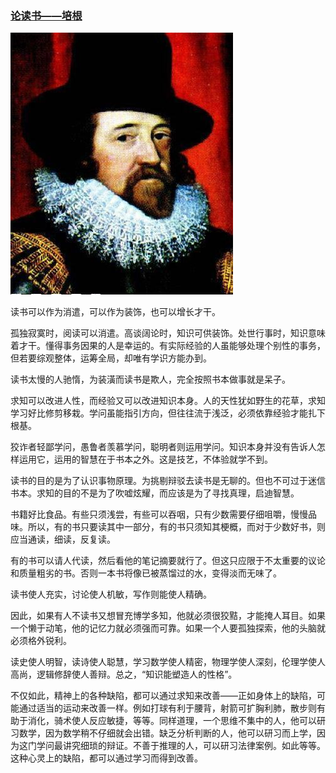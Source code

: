 ### [论读书——培根](http://www.jianshu.com/p/7d28c4ac60a9)
![](img/论读书——培根.jpg)

读书可以作为消遣，可以作为装饰，也可以增长才干。

孤独寂寞时，阅读可以消遣。高谈阔论时，知识可供装饰。处世行事时，知识意味着才干。懂得事务因果的人是幸运的。有实际经验的人虽能够处理个别性的事务，但若要综观整体，运筹全局，却唯有学识方能办到。

读书太慢的人驰惰，为装潢而读书是欺人，完全按照书本做事就是呆子。

求知可以改进人性，而经验又可以改进知识本身。人的天性犹如野生的花草，求知学习好比修剪移栽。学问虽能指引方向，但往往流于浅泛，必须依靠经验才能扎下根基。

狡诈者轻鄙学问，愚鲁者羡慕学问，聪明者则运用学问。知识本身并没有告诉人怎样运用它，运用的智慧在于书本之外。这是技艺，不体验就学不到。

读书的目的是为了认识事物原理。为挑剔辩驳去读书是无聊的。但也不可过于迷信书本。求知的目的不是为了吹嘘炫耀，而应该是为了寻找真理，启迪智慧。

书籍好比食品。有些只须浅尝，有些可以吞咽，只有少数需要仔细咀嚼，慢慢品味。所以，有的书只要读其中一部分，有的书只须知其梗概，而对于少数好书，则应当通读，细读，反复读。

有的书可以请人代读，然后看他的笔记摘要就行了。但这只应限于不太重要的议论和质量粗劣的书。否则一本书将像已被蒸馏过的水，变得淡而无味了。

读书使人充实，讨论使人机敏，写作则能使人精确。

因此，如果有人不读书又想冒充博学多知，他就必须很狡黠，才能掩人耳目。如果一个懒于动笔，他的记忆力就必须强而可靠。如果一个人要孤独探索，他的头脑就必须格外锐利。

读史使人明智，读诗使人聪慧，学习数学使人精密，物理学使人深刻，伦理学使人高尚，逻辑修辞使人善辩。总之，“知识能塑造人的性格”。

不仅如此，精神上的各种缺陷，都可以通过求知来改善——正如身体上的缺陷，可能通过适当的运动来改善一样。例如打球有利于腰背，射箭可扩胸利肺，散步则有助于消化，骑术使人反应敏捷，等等。同样道理，一个思维不集中的人，他可以研习数学，因为数学稍不仔细就会出错。缺乏分析判断的人，他可以研习而上学，因为这门学问最讲究细琐的辩证。不善于推理的人，可以研习法律案例。如此等等。这种心灵上的缺陷，都可以通过学习而得到改善。
